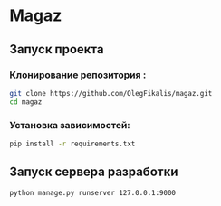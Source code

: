 # Magaz 

## Запуск проекта 

### Клонирование репозитория :
```bash
git clone https://github.com/OlegFikalis/magaz.git 
cd magaz
```

### Установка зависимостей:
```bash
pip install -r requirements.txt
```

## Запуск сервера разработки 
```bash
python manage.py runserver 127.0.0.1:9000
```
